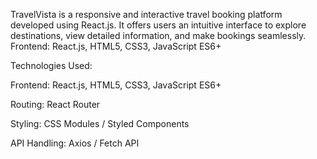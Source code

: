 TravelVista is a responsive and interactive travel booking platform developed using React.js. It offers users an intuitive interface to explore destinations, view detailed information, and make bookings seamlessly.
Frontend: React.js, HTML5, CSS3, JavaScript ES6+

Technologies Used:

Frontend: React.js, HTML5, CSS3, JavaScript ES6+

Routing: React Router

Styling: CSS Modules / Styled Components

API Handling: Axios / Fetch API
